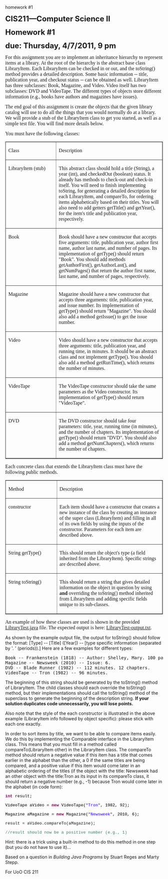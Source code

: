 homework #1

<font size="5">**CIS211—Computer Science II**</font>

<font size="5">**Homework #1**</font>

<font size="5">**due: Thursday, 4/7/2011, 9 pm**</font>

<font face="Times New Roman, serif"><font size="3">For this assignment you are to implement an inheritance hierarchy to represent items at a library. At the root of the hierarchy is the abstract base class LibraryItem. Each LibraryItem can be checked in or out, and the toString() method provides a detailed description. Some basic information -- title, publication year, and checkout status -- can be obtained as well. LibraryItem has three subclasses: Book, Magazine, and Video. Video itself has two subclasses: DVD and VideoTape. The different types of objects store different information (e.g., books have authors and magazines have issues).</font></font>

<font face="Times New Roman, serif"><font size="3">The end goal of this assignment is create the objects that the given library catalog will use to do all the things that you would normally do at a library. We will provide a stub of the LibraryItem class to get you started, as well as a simple test file. You will find more details below.</font></font>

<font face="Times New Roman, serif"><font size="3">You must have the following classes:</font></font>

<center>

<table border="1" cellpadding="2" cellspacing="0" width="722"><colgroup><col width="206"> <col width="506"></colgroup>

<tbody>

<tr valign="TOP">

<td width="206">

<font face="Times New Roman, serif"><font size="3">Class</font></font>

</td>

<td width="506">

<font face="Times New Roman, serif"><font size="3">Description</font></font>

</td>

</tr>

<tr valign="TOP">

<td width="206">

<font face="Times New Roman, serif"><font size="3">LibraryItem (stub)</font></font>

</td>

<td width="506">

<font face="Times New Roman, serif"><font size="3">This abstract class should hold a title (String), a year (int), and checkedOut (boolean) status. It already has methods to check-out and check-in itself. You will need to finish implementing toString, for generating a detailed description for each LibraryItem, and compareTo, for ordering items alphabetically based on their titles. You will also need to add getters getTitle() and getYear(), for the item's title and publication year, respectively.</font></font>

</td>

</tr>

<tr valign="TOP">

<td width="206">

<font face="Times New Roman, serif"><font size="3">Book</font></font>

</td>

<td width="506">

<font face="Times New Roman, serif"><font size="3">Book should have a new constructor that accepts five arguments: title, publication year, author first name, author last name, and number of pages. Its implementation of getType() should return "Book". You should add methods getAuthorFirst(), getAuthorLast(), and getNumPages() that return the author first name, last name, and number of pages, respectively.</font></font>

</td>

</tr>

<tr valign="TOP">

<td width="206">

<font face="Times New Roman, serif"><font size="3">Magazine</font></font>

</td>

<td width="506">

<font face="Times New Roman, serif"><font size="3">Magazine should have a new constructor that accepts three arguments: title, publication year, and issue number. Its implementation of getType() should return "Magazine". You should also add a method getIssue() to get the issue number.</font></font>

</td>

</tr>

<tr valign="TOP">

<td width="206">

<font face="Times New Roman, serif"><font size="3">Video</font></font>

</td>

<td width="506">

<font face="Times New Roman, serif"><font size="3">Video should have a new constructor that accepts three arguments: title, publication year, and running time, in minutes. It should be an abstract class and not implement getType(). You should also add a method getRunTime(), which returns the number of minutes.</font></font>

</td>

</tr>

<tr valign="TOP">

<td width="206">

<font face="Times New Roman, serif"><font size="3">VideoTape</font></font>

</td>

<td width="506">

<font face="Times New Roman, serif"><font size="3">The VideoTape constructor should take the same parameters as the Video constructor. Its implementation of getType() should return "VideoTape".</font></font>

</td>

</tr>

<tr valign="TOP">

<td width="206">

<font face="Times New Roman, serif"><font size="3">DVD</font></font>

</td>

<td width="506">

<font face="Times New Roman, serif"><font size="3">The DVD constructor should take four parameters: title, year, running time (in minutes), and the number of chapters. Its implementation of getType() should return "DVD". You should also add a method getNumChapters(), which returns the number of chapters.</font></font>

</td>

</tr>

</tbody>

</table>

</center>

<font face="Times New Roman, serif"><font size="3">Each concrete class that extends the LibraryItem class must have the following public methods.</font></font>

<center>

<table border="1" cellpadding="2" cellspacing="0" width="722"><colgroup><col width="206"> <col width="506"></colgroup>

<tbody>

<tr valign="TOP">

<td width="206">

<font face="Times New Roman, serif"><font size="3">Method</font></font>

</td>

<td width="506">

<font face="Times New Roman, serif"><font size="3">Description</font></font>

</td>

</tr>

<tr valign="TOP">

<td width="206">

<font face="Times New Roman, serif"><font size="3">constructor</font></font>

</td>

<td width="506">

<font face="Times New Roman, serif"><font size="3">Each item should have a constructor that creates a new instance of the class by creating an instance of the super class (LibraryItem) and filling in all of its own fields by using the inputs of the constructor. Parameters for each item are described above.</font></font>

</td>

</tr>

<tr valign="TOP">

<td width="206">

<font face="Times New Roman, serif"><font size="3">String getType()</font></font>

</td>

<td width="506">

<font face="Times New Roman, serif"><font size="3">This should return the object's type (a field inherited from the LibraryItem). Specific strings are described above.</font></font>

</td>

</tr>

<tr valign="TOP">

<td width="206">

<font face="Times New Roman, serif"><font size="3">String toString()</font></font>

</td>

<td width="506">

<font face="Times New Roman, serif"><font size="3">This should return a string that gives detailed information on the object in question by using **and** overriding the toString() method inherited from LibraryItem and adding specific fields unique to its sub-classes.</font></font>

</td>

</tr>

</tbody>

</table>

</center>

<font face="Times New Roman, serif"><font size="3">An example of how these classes are used is shown in the provided [LibraryTest.java](http://www.cs.uoregon.edu/classes/11S/cis211/a1/LibraryTest.java) file. The expected output is here: [LibraryTest-output.txt](http://www.cs.uoregon.edu/classes/11S/cis211/a1/LibraryTest-output.txt).</font></font>

As shown by the example output file, the output for toString() should follow the format: [Type] -- [Title] ([Year]) -- [type specific information (separated by '. ' (periods)).] Here are a few examples for different types:

<pre>Book -- Frankenstein (1818) -- Author: Shelley, Mary. 100 pages.
Magazine -- Newsweek (2010) -- Issue: 6.
DVD -- Blade Runner (1982) -- 112 minutes. 12 chapters.
VideoTape -- Tron (1982) -- 96 minutes.
</pre>

The beginning of this string should be generated by the toString() method of LibraryItem. The child classes should each override the toString() method, but their implementations should call the toString() method of the superclass to generate the beginning of the description string. **If your solution duplicates code unnecessarily, you will lose points.**

Also note that the style of the each constructor is illustrated in the above example (LibraryItem info followed by object specific): please stick with each one exactly.

In order to sort items by title, we want to be able to compare items easily. We do this by implementing the Comparable interface in the LibraryItem class. This means that you must fill in a method called compareTo(LibraryItem other) in the LibraryItem class. The compareTo method should return a negative value if this item has a title that comes earlier in the alphabet than the other, a 0 if the same titles are being compared, and a positive value if this item would come later in an alphabetic ordering of the titles (if the object with the title: Newsweek had an other object with the title:Tron as its input in its compareTo class, it should return a negative number (e.g., -1) because Tron would come later in the alphabet (in code form):

<font face="Courier New, monospace"><font size="2"><font color="#7f0055">**int**</font> <font color="#000000">result;</font></font></font>

<font face="Courier New, monospace"><font size="2"><font color="#000000">VideoTape aVideo =</font> <font color="#7f0055">**new**</font> <font color="#000000">VideoTape(</font><font color="#2a00ff">"Tron"</font><font color="#000000">, 1982, 92);</font></font></font>

<font face="Courier New, monospace"><font size="2"><font color="#000000">Magazine aMagazine =</font> <font color="#7f0055">**new**</font> <font color="#000000">Magazine(</font><font color="#2a00ff">"Newsweek"</font><font color="#000000">, 2010, 6);</font></font></font>

<font face="Courier New, monospace"><font size="2">result = aVideo.compareTo(aMagazine);</font></font>

<font color="#3f7f5f"><font face="Courier New, monospace"><font size="2">//result should now be a positive number (e.g., 1)</font></font></font>

Hint: there is a trick using a built-in method to do this method in one step (but you do not have to use it)...

Based on a question in _Building Java Programs_ by Stuart Reges and Marty Stepp.

For UoO CIS 211
